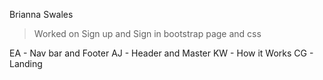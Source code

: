 
Brianna Swales
> Worked on Sign up and Sign in bootstrap page and css


EA - Nav bar and Footer
AJ - Header and Master
KW - How it Works
CG - Landing

